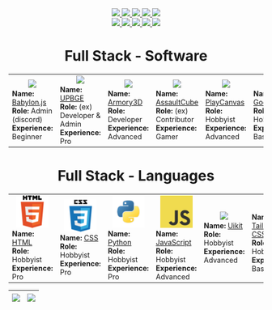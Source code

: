 <!-- SOCIAL LINKS -->
<div align="center">
  <a href="https://youtube.com/channel/UCPnPW3BMq3Lv--L6XFoVfLA">
    <img src="https://img.shields.io/badge/youtube-%23E60023.svg?&style=for-the-badge&logo=youtube&logoColor=white" />
  </a>
  <a href="https://twitter.com/rpaladin_01">
    <img src="https://img.shields.io/badge/twitter-%23E60023.svg?&color=blue&style=for-the-badge&logo=twitter&logoColor=white" />
  </a>
  <a href="https://reddit.com/u/randompandagames">
    <img src="https://img.shields.io/badge/reddit-%23E60023.svg?&color=darkorange&style=for-the-badge&logo=reddit&logoColor=white" />
  </a>
  <a href="https://discord.gg/bn2xx6VkbP">
    <img src="https://img.shields.io/badge/Babylon.js Discord-%23E60023.svg?&color=darkslateblue&style=for-the-badge&logo=discord&logoColor=white" />
  </a>
  <a href="https://discord.gg/rtpFtwnZCq">
    <img src="https://img.shields.io/badge/Armory3D Discord-%23E60023.svg?&color=darkslateblue&style=for-the-badge&logo=discord&logoColor=white" />
  </a><br />
  <a href="[https://blenderartists.org/u/rpaladin](https://blender.stackexchange.com/users/123064/rpaladin)">
    <img src="https://img.shields.io/badge/BlenderStackExchange-%23E60023.svg?&color=lightgrey&style=for-the-badge&logo=stackexchange&logoColor=white" />
  </a>
  <a href="https://blenderartists.org/u/rpaladin">
    <img src="https://img.shields.io/badge/BlenderArtists Forum-%23E60023.svg?&color=yellow&style=for-the-badge&logo=discourse&logoColor=white" />
  </a>
  <a href="https://forum.playcanvas.com/u/rpaladin">
    <img src="https://img.shields.io/badge/PlayCanvas Forum-%23E60023.svg?&color=yellow&style=for-the-badge&logo=discourse&logoColor=white" />
  </a>
  <a href="https://forums.armory3d.org/u/rpaladin">
    <img src="https://img.shields.io/badge/Armory3D Forum-%23E60023.svg?&color=yellow&style=for-the-badge&logo=discourse&logoColor=white" />
  </a>
  <a href="https://forum.babylonjs.com/u/rpaladin">
    <img src="https://img.shields.io/badge/Babylon.js Forum-%23E60023.svg?&color=yellow&style=for-the-badge&logo=discourse&logoColor=white" />
  </a>
</div>
<!-- Full Stack - Software -->
<h1 align="center">Full Stack - Software</h1>
<table align="center">
  <tr>
    <!-- Babylon.js -->
    <td>
      <div align="center">
        <img src="https://avatars.githubusercontent.com/u/4855800?s=200&v=4" width=64 /><br />
        <div align="left">
          <b>Name: </b><a href="https://babylonjs.com">Babylon.js</a><br />
          <b>Role: </b>Admin (discord)<br />
          <b>Experience: </b>Beginner
        </div>
      </div>
    </td>
    <!-- UPBGE -->
    <td>
      <div align="center">
        <img src="https://avatars.githubusercontent.com/u/16006310?s=200&v=4" width=64 /><br />
        <div align="left">
          <b>Name: </b><a href="https://upbge.org">UPBGE</a><br />
          <b>Role: </b>(ex) Developer & Admin<br />
          <b>Experience: </b>Pro
        </div>
      </div>
    </td>
    <!-- Armory3D -->
    <td>
      <div align="center">
        <img src="https://avatars.githubusercontent.com/u/20436620?s=200&v=4" width=64 /><br />
        <div align="left">
          <b>Name: </b><a href="https://armory3d.org">Armory3D</a><br />
          <b>Role: </b>Developer<br />
          <b>Experience: </b>Advanced
        </div>
      </div>
    </td>
    <!-- AssaultCube -->
    <td>
      <div align="center">
        <img src="https://avatars.githubusercontent.com/u/5957666?s=200&v=4" width=64 /></br />
        <div align="left">
          <b>Name: </b><a href="https://assault.cubers.net">AssaultCube</a></br />
          <b>Role: </b>(ex) Contributor</br />
          <b>Experience: </b>Gamer</b>
        </div>
      </div>
    </td>
    <!-- PlayCanvas -->
    <td>
      <div align="center">
        <img src="https://avatars.githubusercontent.com/u/1030579?s=200&v=4" width=64 /></br />
        <div align="left">
          <b>Name: </b><a href="https://playcanvas.com">PlayCanvas</a></br />
          <b>Role: </b>Hobbyist</br />
          <b>Experience: </b>Advanced
        </div>
      </div>
    </td>
    <!-- Godot -->
    <td>
      <div align="center">
        <img src="https://avatars.githubusercontent.com/u/6318500?s=200&v=4" width=64 /></br />
        <div align="left">
          <b>Name: </b><a href="https://godotengine.org">Godot</a></br />
          <b>Role: </b>Hobbyist</br />
          <b>Experience: </b>Basics
        </div>
      </div>
    </td>
    <!-- Unity3D -->
    <td>
      <div align="center">
        <img src="https://avatars.githubusercontent.com/u/13039680?s=200&v=4" width=64 /></br />
        <div align="left">
          <b>Name: </b><a href="https://unity3d.com">Unity3D</a></br />
          <b>Role: </b>Hobbyist</br />
          <b>Experience: </b>Basics
         </div>
      </div>
    </td>
    <!-- Blend4Web -->
    <td>
      <div align="center">
        <img src="https://avatars.githubusercontent.com/u/7070926?s=200&v=4" width=64 /></br />
        <div align="left">
          <b>Name: </b><a href="https://blend4web.com">Blend4Web</a></br />
          <b>Role: </b>Hobbyist</br />
          <b>Experience: </b>Basics
        </div>
      </div>
    </td>
  </tr>
</table>
<!-- Full Stack - Languages -->
<h1 align="center">Full Stack - Languages</h1>
<table>
  <tr>
    <!-- HTML -->
    <td>
      <div align="center">
        <img src="https://raw.githubusercontent.com/github/explore/80688e429a7d4ef2fca1e82350fe8e3517d3494d/topics/html/html.png" width=64 /></br />
        <div align="left">
          <b>Name: </b><a href="https://developer.mozilla.org">HTML</a></br />
          <b>Role: </b>Hobbyist</br />
          <b>Experience: </b>Pro
        </div>
      </div>
    </td>
    <!-- CSS -->
    <td>
      <div align="center">
        <img src="https://raw.githubusercontent.com/github/explore/80688e429a7d4ef2fca1e82350fe8e3517d3494d/topics/css/css.png" width=64 /></br />
        <div align="left">
          <b>Name: </b><a href="https://developer.mozilla.org">CSS</a></br />
          <b>Role: </b>Hobbyist</br />
          <b>Experience: </b>Pro
        </div>
      </div>
    </td>
		<!-- Python -->
		<td>
			<div align="center">
				<img src="https://raw.githubusercontent.com/github/explore/80688e429a7d4ef2fca1e82350fe8e3517d3494d/topics/python/python.png" width=64 /></br />
				<div align="left">
					<b>Name: </b><a href="https://python.org">Python</a></br />
					<b>Role: </b>Hobbyist</br />
					<b>Experience: </b>Pro
				</div>
			</div>
		</td>
		<!-- JavaScript -->
		<td>
			<div align="center">
				<img src="https://raw.githubusercontent.com/github/explore/80688e429a7d4ef2fca1e82350fe8e3517d3494d/topics/javascript/javascript.png" width=64 /></br />
				<div align="left">
					<b>Name: </b><a href="https://www.javascript.com">JavaScript</a></br />
					<b>Role: </b>Hobbyist</br />
					<b>Experience: </b>Advanced
				</div>
			</div>
		</td>
		<!-- Uikit -->
		<td>
			<div align="center">
				<img src="https://avatars.githubusercontent.com/u/4173184?s=200&v=4" width=64 /></br />
				<div align="left">
					<b>Name: </b><a href="https://getuikit.com">Uikit</a></br />
					<b>Role: </b>Hobbyist</br />
					<b>Experience: </b>Advanced
				</div>
			</div>
		</td>
		<!-- Tailwind -->
		<td>
			<div align="center">
				<img src="https://avatars.githubusercontent.com/u/67109815?s=200&v=4" width=64 /></br />
				<div align="left">
					<b>Name: </b><a href="http://tailwindcss.com">Tailwind CSS</a></br />
					<b>Role: </b>Hobbyist</br />
					<b>Experience: </b>Basics
				</div>
			</div>
		</td>
		<!-- MySQL -->
		<td>
			<div align="center">
				<img src="https://raw.githubusercontent.com/github/explore/80688e429a7d4ef2fca1e82350fe8e3517d3494d/topics/mysql/mysql.png" width=64 /></br />
				<div align="left">
					<b>Name: </b><a href="https://mysql.com">MySQL</a></br />
					<b>Role: </b>Hobbyist</br />
					<b>Experience: </b>Basic
				</div>
			</div>
		</td>
		<!-- Node.js -->
		<td>
			<div align="center">
				<img src="https://avatars.githubusercontent.com/u/9950313?s=200&v=4" width=64 /></br />
				<div align="left">
					<b>Name: </b><a href="https://nodejs.org">Node.js</a></br />
					<b>Role: </b>Hobbyist</br />
					<b>Experience: </b>Basic
				</div>
			</div>
		</td>
  </tr>
</table>

|  <img align="center" src="https://github-readme-stats.vercel.app/api/top-langs/?username=rpaladin&layout=compact&theme=ayu-mirage&show_icons=true" /> | <img align="center" src="https://github-readme-stats.vercel.app/api?username=rpaladin&theme=ayu-mirage&show_icons=true" />
| ------------- | ------------- |
